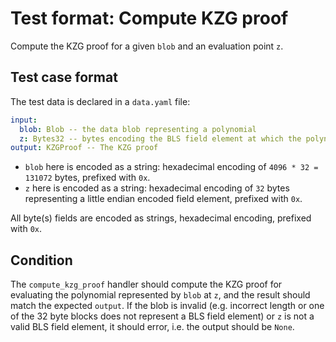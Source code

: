 # Test format: Compute KZG proof

Compute the KZG proof for a given `blob` and an evaluation point `z`.

## Test case format

The test data is declared in a `data.yaml` file:

```yaml
input:
  blob: Blob -- the data blob representing a polynomial
  z: Bytes32 -- bytes encoding the BLS field element at which the polynomial should be evaluated
output: KZGProof -- The KZG proof
```

- `blob` here is encoded as a string: hexadecimal encoding of `4096 * 32 = 131072` bytes, prefixed with `0x`.
- `z` here is encoded as a string: hexadecimal encoding of `32` bytes representing a little endian encoded field element, prefixed with `0x`.

All byte(s) fields are encoded as strings, hexadecimal encoding, prefixed with `0x`.

## Condition

The `compute_kzg_proof` handler should compute the KZG proof for evaluating the polynomial represented by `blob` at `z`, and the result should match the expected `output`. If the blob is invalid (e.g. incorrect length or one of the 32 byte blocks does not represent a BLS field element) or `z` is not a valid BLS field element, it should error, i.e. the output should be `None`.
